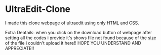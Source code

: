 # UltraEdit-Clone
I made this clone webpage of ultraedit using only HTML and CSS.

 
 Extra Deatails:
 when you click on the download button of webpage after setting all the codes i provide it's shows file not found because of the size of the file i couldn't upload it here!!
HOPE YOU UNDERSTAND AND APPRECIATE!! 
